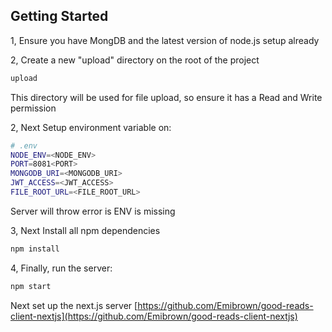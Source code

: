 ## Getting Started

1, Ensure you have MongDB and the latest version of node.js setup already

2, Create a new "upload" directory on the root of the project 
```bash
upload
```
This directory will be used for file upload, so ensure it has a Read and Write permission

2, Next Setup environment variable on:

```bash
# .env
NODE_ENV=<NODE_ENV>
PORT=8081<PORT>
MONGODB_URI=<MONGODB_URI>
JWT_ACCESS=<JWT_ACCESS>
FILE_ROOT_URL=<FILE_ROOT_URL>

```
Server will throw error is ENV is missing


3, Next Install all npm dependencies

```bash
npm install

```


4, Finally, run the server:

```bash
npm start

```

Next set up the next.js server [https://github.com/Emibrown/good-reads-client-nextjs](https://github.com/Emibrown/good-reads-client-nextjs)

